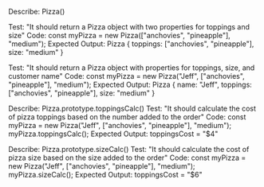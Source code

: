 Describe: Pizza()

Test: "It should return a Pizza object with two properties for toppings and size"
Code: 
  const myPizza = new Pizza(["anchovies", "pineapple"], "medium");
Expected Output: Pizza { toppings: ["anchovies", "pineapple"], size: "medium" }

Test: "It should return a Pizza object with properties for toppings, size, and customer name"
Code: 
  const myPizza = new Pizza("Jeff", ["anchovies",   "pineapple"], "medium");
Expected Output: Pizza { name: "Jeff", toppings: ["anchovies", "pineapple"], size: "medium" }


Describe: Pizza.prototype.toppingsCalc()
Test: "It should calculate the cost of pizza toppings based on the number added to the order"
Code: 
  const myPizza = new Pizza("Jeff", ["anchovies", "pineapple"], "medium");
  myPizza.toppingsCalc();
Expected Output: toppingsCost = "$4"

Describe: Pizza.prototype.sizeCalc()
Test: "It should calculate the cost of pizza size based on the size added to the order"
Code: 
  const myPizza = new Pizza("Jeff", ["anchovies", "pineapple"], "medium");
  myPizza.sizeCalc();
Expected Output: toppingsCost = "$6"